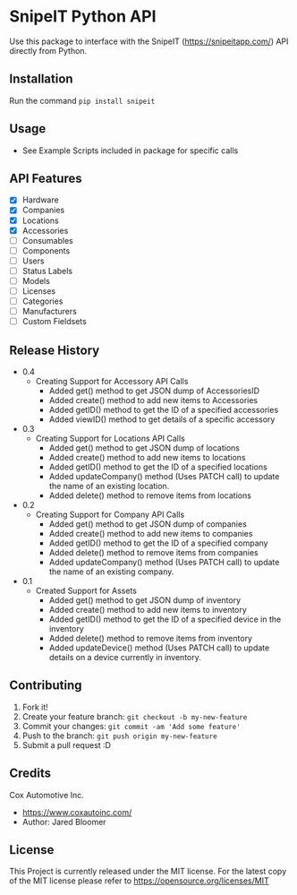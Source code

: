 # SnipeIT Python API
Use this package to interface with the SnipeIT (https://snipeitapp.com/) API directly from Python.

## Installation
Run the command `pip install snipeit`

## Usage
  * See Example Scripts included in package for specific calls

## API Features
  - [X] Hardware
  - [X] Companies
  - [X] Locations
  - [X] Accessories
  - [ ] Consumables
  - [ ] Components
  - [ ] Users
  - [ ] Status Labels
  - [ ] Models
  - [ ] Licenses
  - [ ] Categories
  - [ ] Manufacturers
  - [ ] Custom Fieldsets

## Release History
  * 0.4
    * Creating Support for Accessory API Calls
      * Added get() method to get JSON dump of AccessoriesID
      * Added create() method to add new items to Accessories
      * Added getID() method to get the ID of a specified accessories
      * Added viewID() method to get details of a specific accessory
  * 0.3
    * Creating Support for Locations API Calls
      * Added get() method to get JSON dump of locations
      * Added create() method to add new items to locations
      * Added getID() method to get the ID of a specified locations
      * Added updateCompany() method (Uses PATCH call) to update the name of an existing location.
      * Added delete() method to remove items from locations
  * 0.2
    * Creating Support for Company API Calls
      * Added get() method to get JSON dump of companies
      * Added create() method to add new items to companies
      * Added getID() method to get the ID of a specified company
      * Added delete() method to remove items from companies
      * Added updateCompany() method (Uses PATCH call) to update the name of an existing company.
  * 0.1
    * Created Support for Assets
        * Added get() method to get JSON dump of inventory
        * Added create() method to add new items to inventory
        * Added getID() method to get the ID of a specified device in the inventory
        * Added delete() method to remove items from inventory
        * Added updateDevice() method (Uses PATCH call) to update details on a device currently in inventory.

## Contributing
1. Fork it!
2. Create your feature branch: `git checkout -b my-new-feature`
3. Commit your changes: `git commit -am 'Add some feature'`
4. Push to the branch: `git push origin my-new-feature`
5. Submit a pull request :D

## Credits
Cox Automotive Inc.
  * https://www.coxautoinc.com/
  * Author: Jared Bloomer

## License
This Project is currently released under the MIT license. For the latest copy of the MIT license please refer to https://opensource.org/licenses/MIT
